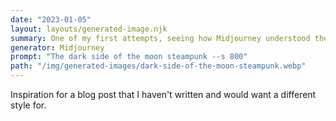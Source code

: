 ```yaml
---
date: "2023-01-05"
layout: layouts/generated-image.njk
summary: One of my first attempts, seeing how Midjourney understood the words and style
generator: Midjourney
prompt: "The dark side of the moon steampunk --s 800"
path: "/img/generated-images/dark-side-of-the-moon-steampunk.webp"
---
```


Inspiration for a blog post that I haven't written and would want a different style for.